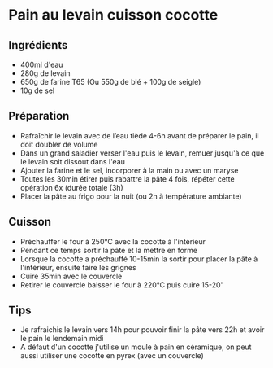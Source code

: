 # Pain au levain cuisson cocotte

## Ingrédients
- 400ml d'eau
- 280g de levain
- 650g de farine T65 (Ou 550g de blé + 100g de seigle)
- 10g de sel

## Préparation

- Rafraîchir le levain avec de l’eau tiède 4-6h avant de préparer le pain, il doit doubler de volume
- Dans un grand saladier verser l'eau puis le levain, remuer jusqu'à ce que le levain soit dissout dans l'eau
- Ajouter la farine et le sel, incorporer à la main ou avec un maryse
- Toutes les 30min étirer puis rabattre la pâte 4 fois, répéter cette opération 6x (durée totale (3h)
- Placer la pâte au frigo pour la nuit (ou 2h à température ambiante)

## Cuisson

- Préchauffer le four à 250°C avec la cocotte à l'intérieur
- Pendant ce temps sortir la pâte et la mettre en forme
- Lorsque la cocotte a préchauffé 10-15min la sortir pour placer la pâte à l'intérieur, ensuite faire les grignes
- Cuire 35min avec le couvercle
- Retirer le couvercle baisser le four à 220°C puis cuire 15-20'

## Tips
- Je rafraichis le levain vers 14h pour pouvoir finir la pâte vers 22h et avoir le pain le lendemain midi
- A défaut d'un cocotte j'utilise un moule à pain en céramique, on peut aussi utiliser une cocotte en pyrex (avec un couvercle)
